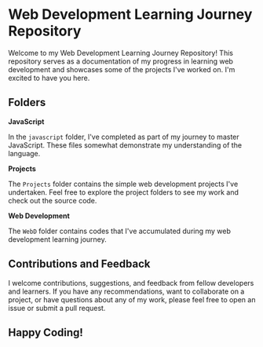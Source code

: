 # Web Development Learning Journey Repository

Welcome to my Web Development Learning Journey Repository! This repository serves as a documentation of my progress in learning web development and showcases some of the projects I've worked on. I'm excited to have you here.

## Folders

**JavaScript**

In the `javascript` folder, I've completed as part of my journey to master JavaScript. These files somewhat demonstrate my understanding of the language.

**Projects**

The `Projects` folder contains the simple web development projects I've undertaken. Feel free to explore the project folders to see my work and check out the source code.

**Web Development**

The `WebD` folder contains codes that I've accumulated during my web development learning journey.

## Contributions and Feedback

I welcome contributions, suggestions, and feedback from fellow developers and learners. If you have any recommendations, want to collaborate on a project, or have questions about any of my work, please feel free to open an issue or submit a pull request.

## Happy Coding!
